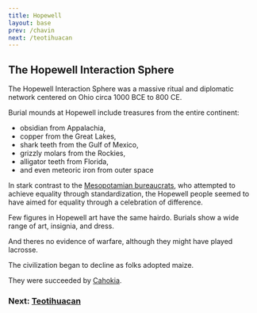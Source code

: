 ```yaml
---
title: Hopewell
layout: base
prev: /chavin
next: /teotihuacan
---
```


## The Hopewell Interaction Sphere

The Hopewell Interaction Sphere was a massive ritual and diplomatic network centered on Ohio circa 1000 BCE to 800 CE.

Burial mounds at Hopewell include treasures from the entire continent:

- obsidian from Appalachia,
- copper from the Great Lakes,
- shark teeth from the Gulf of Mexico,
- grizzly molars from the Rockies,
- alligator teeth from Florida,
- and even meteoric iron from outer space

In stark contrast to the [Mesopotamian bureaucrats](/bureaucracy), who attempted to achieve equality through standardization,
the Hopewell people seemed to have aimed for equality through a celebration of difference.

Few figures in Hopewell art have the same hairdo.
Burials show a wide range of art, insignia, and dress.

And theres no evidence of warfare, although they might have played lacrosse.

The civilization began to decline as folks adopted maize.

They were succeeded by [Cahokia](/cahokia).

### Next: [Teotihuacan](/teotihuacan)
